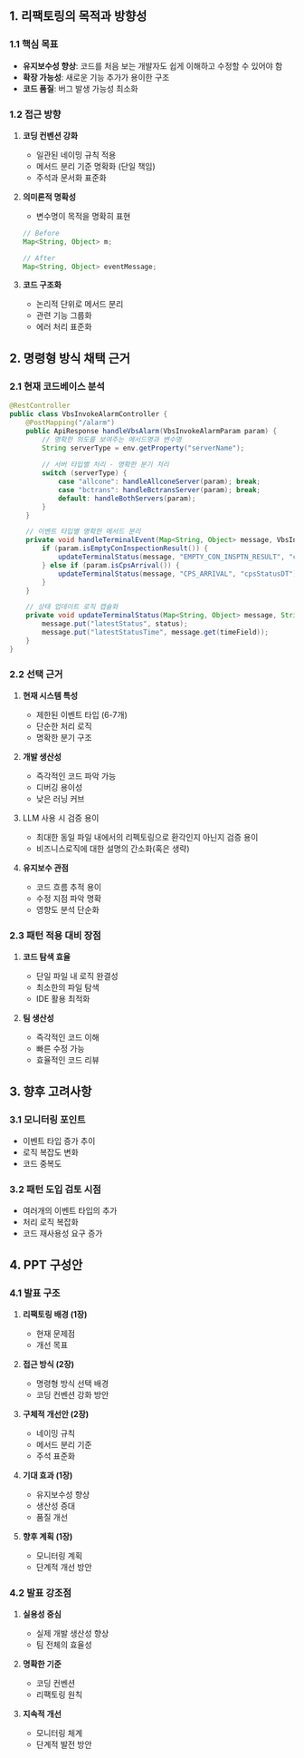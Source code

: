 
## 1. 리팩토링의 목적과 방향성

### 1.1 핵심 목표
- **유지보수성 향상**: 코드를 처음 보는 개발자도 쉽게 이해하고 수정할 수 있어야 함
- **확장 가능성**: 새로운 기능 추가가 용이한 구조
- **코드 품질**: 버그 발생 가능성 최소화

### 1.2 접근 방향
1. **코딩 컨벤션 강화**
   - 일관된 네이밍 규칙 적용
   - 메서드 분리 기준 명확화 (단일 책임)
   - 주석과 문서화 표준화

2. **의미론적 명확성**
   - 변수명이 목적을 명확히 표현
   ```java
   // Before
   Map<String, Object> m;
   
   // After
   Map<String, Object> eventMessage;
   ```

3. **코드 구조화**
   - 논리적 단위로 메서드 분리
   - 관련 기능 그룹화
   - 에러 처리 표준화

## 2. 명령형 방식 채택 근거

### 2.1 현재 코드베이스 분석
```java
@RestController
public class VbsInvokeAlarmController {
    @PostMapping("/alarm")
    public ApiResponse handleVbsAlarm(VbsInvokeAlarmParam param) {
        // 명확한 의도를 보여주는 메서드명과 변수명
        String serverType = env.getProperty("serverName");
        
        // 서버 타입별 처리 - 명확한 분기 처리
        switch (serverType) {
            case "allcone": handleAllconeServer(param); break;
            case "bctrans": handleBctransServer(param); break;
            default: handleBothServers(param);
        }
    }

    // 이벤트 타입별 명확한 메서드 분리
    private void handleTerminalEvent(Map<String, Object> message, VbsInvokeAlarmParam param) {
        if (param.isEmptyConInspectionResult()) {
            updateTerminalStatus(message, "EMPTY_CON_INSPTN_RESULT", "conInspectionTime");
        } else if (param.isCpsArrival()) {
            updateTerminalStatus(message, "CPS_ARRIVAL", "cpsStatusDT");
        }
    }

    // 상태 업데이트 로직 캡슐화
    private void updateTerminalStatus(Map<String, Object> message, String status, String timeField) {
        message.put("latestStatus", status);
        message.put("latestStatusTime", message.get(timeField));
    }
}
```

### 2.2 선택 근거
1. **현재 시스템 특성**
   - 제한된 이벤트 타입 (6-7개)
   - 단순한 처리 로직
   - 명확한 분기 구조

2. **개발 생산성**
   - 즉각적인 코드 파악 가능
   - 디버깅 용이성
   - 낮은 러닝 커브

3. LLM 사용 시 검증 용이
   - 최대한 동일 파일 내에서의 리펙토링으로 환각인지 아닌지 검증 용이
   - 비즈니스로직에 대한 설명의 간소화(혹은 생략)

4. **유지보수 관점**
   - 코드 흐름 추적 용이
   - 수정 지점 파악 명확
   - 영향도 분석 단순화

### 2.3 패턴 적용 대비 장점
1. **코드 탐색 효율**
   - 단일 파일 내 로직 완결성
   - 최소한의 파일 탐색
   - IDE 활용 최적화

2. **팀 생산성**
   - 즉각적인 코드 이해
   - 빠른 수정 가능
   - 효율적인 코드 리뷰

## 3. 향후 고려사항

### 3.1 모니터링 포인트
- 이벤트 타입 증가 추이
- 로직 복잡도 변화
- 코드 중복도

### 3.2 패턴 도입 검토 시점
- 여러개의 이벤트 타입의 추가
- 처리 로직 복잡화
- 코드 재사용성 요구 증가

## 4. PPT 구성안

### 4.1 발표 구조
1. **리팩토링 배경 (1장)**
   - 현재 문제점
   - 개선 목표

2. **접근 방식 (2장)**
   - 명령형 방식 선택 배경
   - 코딩 컨벤션 강화 방안

3. **구체적 개선안 (2장)**
   - 네이밍 규칙
   - 메서드 분리 기준
   - 주석 표준화

4. **기대 효과 (1장)**
   - 유지보수성 향상
   - 생산성 증대
   - 품질 개선

5. **향후 계획 (1장)**
   - 모니터링 계획
   - 단계적 개선 방안

### 4.2 발표 강조점
1. **실용성 중심**
   - 실제 개발 생산성 향상
   - 팀 전체의 효율성

2. **명확한 기준**
   - 코딩 컨벤션
   - 리팩토링 원칙

3. **지속적 개선**
   - 모니터링 체계
   - 단계적 발전 방안

